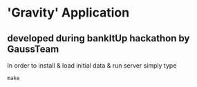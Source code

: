# 'Gravity' Application 
## developed during bankItUp hackathon by GaussTeam

In order to install & load initial data & run server simply type
```
make
```
